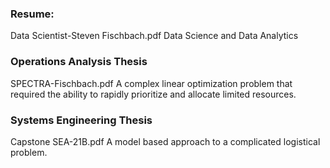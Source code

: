 ### Resume:
Data Scientist-Steven Fischbach.pdf
Data Science and Data Analytics

### Operations Analysis Thesis
SPECTRA-Fischbach.pdf
A complex linear optimization problem that required the ability to rapidly prioritize and allocate limited resources. 


### Systems Engineering Thesis
Capstone SEA-21B.pdf
A model based approach to a complicated logistical problem.  



